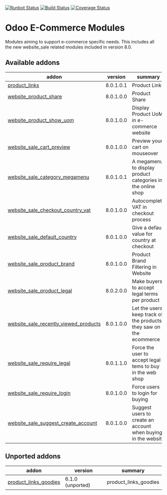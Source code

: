 [![Runbot Status](https://runbot.odoo-community.org/runbot/badge/flat/113/8.0.svg)](https://runbot.odoo-community.org/runbot/repo/github-com-oca-e-commerce-113)
[![Build Status](https://travis-ci.org/OCA/e-commerce.svg?branch=8.0)](https://travis-ci.org/OCA/e-commerce)
[![Coverage Status](https://coveralls.io/repos/OCA/e-commerce/badge.png?branch=8.0)](https://coveralls.io/r/OCA/e-commerce?branch=8.0)

Odoo E-Commerce Modules
=======================

Modules aiming to support e-commerce specific needs. This includes all the new website_sale related modules included in version 8.0.

[//]: # (addons)
Available addons
----------------
addon | version | summary
--- | --- | ---
[product_links](product_links/) | 8.0.1.0.1 | Product Links
[website_product_share](website_product_share/) | 8.0.1.0.0 | Product Share
[website_product_show_uom](website_product_show_uom/) | 8.0.1.0.0 | Display Product UoM in e-commerce website
[website_sale_cart_preview](website_sale_cart_preview/) | 8.0.1.0.0 | Preview your cart on mouseover
[website_sale_category_megamenu](website_sale_category_megamenu/) | 8.0.1.0.1 | A megamenu to display product categories in the online shop
[website_sale_checkout_country_vat](website_sale_checkout_country_vat/) | 8.0.1.0.0 | Autocomplete VAT in checkout process
[website_sale_default_country](website_sale_default_country/) | 8.0.1.0.0 | Give a default value for country at checkout
[website_sale_product_brand](website_sale_product_brand/) | 8.0.1.0.0 | Product Brand Filtering in Website
[website_sale_product_legal](website_sale_product_legal/) | 8.0.2.0.0 | Make buyers to accept legal terms per product
[website_sale_recently_viewed_products](website_sale_recently_viewed_products/) | 8.0.1.0.0 | Let the users keep track of the products they saw on the ecommerce
[website_sale_require_legal](website_sale_require_legal/) | 8.0.1.1.0 | Force the user to accept legal tems to buy in the web shop
[website_sale_require_login](website_sale_require_login/) | 8.0.1.0.0 | Force users to login for buying
[website_sale_suggest_create_account](website_sale_suggest_create_account/) | 8.0.1.0.0 | Suggest users to create an account when buying in the website

Unported addons
---------------
addon | version | summary
--- | --- | ---
[product_links_goodies](product_links_goodies/) | 6.1.0 (unported) | product_links_goodies

[//]: # (end addons)
